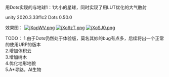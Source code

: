 用Dots实现的与地球1：1大小的星球，同时实现了用LUT优化的大气散射

unity 2020.3.33f1c2
Dots 0.50.0

效果图：
[![jXopWV.png](https://s1.ax1x.com/2022/07/23/jXopWV.png)](https://imgtu.com/i/jXopWV)
[![jXo9zT.png](https://s1.ax1x.com/2022/07/23/jXo9zT.png)](https://imgtu.com/i/jXo9zT)
[![jXoSJ0.png](https://s1.ax1x.com/2022/07/23/jXoSJ0.png)](https://imgtu.com/i/jXoSJ0)

TODO：
1.由于Dots仍然处于体验版，莫名其妙的bug有点多，后续将出一个正常的使用URP的版本  
2.增加体积云  
3.增加树木  
4.优化地形地貌  
5.A*寻路，AI生物  

